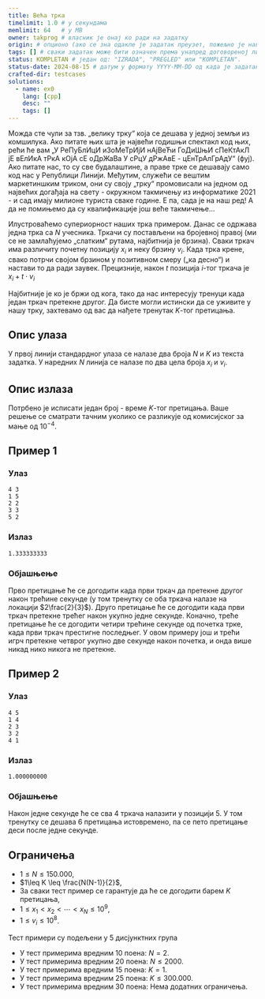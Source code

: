 ```yaml
---
title: Већа трка
timelimit: 1.0 # у секундама
memlimit: 64   # y MB
owner: takprog # власник је онај ко ради на задатку
origin: # опционо (ако се зна одакле је задатак преузет, пожељно је навести извор)
tags: [] # сваки задатак може бити означен према унапред договореној листи ознака
status: KOMPLETAN # један од: "IZRADA", "PREGLED" или "KOMPLETAN".
status-date: 2024-08-15 # датум у формату YYYY-MM-DD од када је задатак у наведеном статусу
crafted-dir: testcases
solutions:
  - name: ex0
    lang: [cpp]
    desc: ""
    tags: []
---
```


Можда сте чули за тзв. „велику трку“ која се дешава у једној земљи из комшилука. Ако питате њих шта је највећи годишњи спектакл код њих, рећи ће вам  ﻿„У РеПуБлИцИ иЗоМеТрИјИ нАјВеЋи ГоДиШњИ сПеКтАкЛ јЕ вЕлИкА тРкА кОјА сЕ оДрЖаВа У сРцУ дРжАвЕ - цЕнТрАлГрАдУ“ (фуј). Ако питате нас, то су све будалаштине, а праве трке се дешавају само код нас у Републици Линији. Међутим, служећи се вештим маркетиншким триком, они су своју „трку“ промовисали на једном од највећих догађаја на свету - окружном такмичењу из информатике $2021$ - и сад имају милионе туриста сваке године. Е па, сада је на наш ред! А да не помињемо да су квалификације још веће такмичење...

Илустроваћемо супериорност наших трка примером. Данас се одржава једна трка са $N$ учесника. Тркачи су постављени на бројевној правој (ми се не замлаћујемо „слатким“ рутама, најбитнија је брзина). Сваки тркач има различиту почетну позицију $x_i$ и неку брзину $v_i$. Када трка крене, свако потрчи својом брзином у позитивном смеру („ка десно“) и настави то да ради заувек. Прецизније, након $t$ позиција $i$-тог тркача је $x_i+t\cdot v_i$

Најбитније је ко је бржи од кога, тако да нас интересују тренуци када један тркач претекне другог. Да бисте могли истински да се уживите у нашу трку, захтевамо од вас да нађете тренутак $K$-тог претицања. 

## Опис улаза
У првој линији стандардног улаза се налазе два броја $N$ и $K$ из текста задатка. У наредних $N$ линија се налазе по два цела броја $x_i$ и $v_i$.

## Опис излаза
Потрбено је исписати један број - време $K$-тог претицања. Ваше решење се сматрати тачним уколико се разликује од комисијског за мање од $10^{-4}$.

## Пример 1

### Улаз

```
4 3
1 5
2 2
3 3
5 2
```

### Излаз

```
1.333333333
```

### Објашњење
Прво претицање ће се догодити када први тркач да претекне другог након трећине секунде (у том тренутку се оба тркача налазе на локацији $2\frac{2}{3}$). Друго претицање ће се догодити када први тркач претекне трећег након укупно једне секунде. Коначно, треће претицање ће се догодити четири трећине секунде од почетка трке, када први тркач престигне последњег. У овом примеру још и трећи игрч претекне четврог укупно две секунде након почетка, и онда више никад нико никога не претекне.

## Пример 2

### Улаз

```
4 5
1 4
2 3
3 2
4 1
```

### Излаз

```
1.000000000
```

### Објашњење
Након једне секунде ће се сва $4$ тркача налазити у позицији $5$. У том тренутку се дешава 6 претицања истовремено, па се пето претицање деси после једне секунде.


## Ограничења
 * $1\leq N \leq 150.000$,
 * $1\leq K \leq \frac{N(N-1)}{2}$,
 * За сваки тест пример се гарантује да ће се догодити барем $K$ претицања,
 * $1\leq x_1<x_2<\cdots<x_N \leq 10^9$,
 * $1\leq v_i \leq 10^8$.
 
Тест примери су подељени у $5$ дисјунктних група
 * У тест примерима вредним 10 поена: $N=2$.
 * У тест примерима вредним 20 поена: $N\leq2000$.
 * У тест примерима вредним 15 поена: $K=1$.
 * У тест примерима вредним 25 поена: $K\leq300.000$.
 * У тест примерима вредним 30 поена: Нема додатних ограничења.
